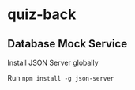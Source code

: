 # quiz-back

## Database Mock Service

Install JSON Server globally

Run `npm install -g json-server`
